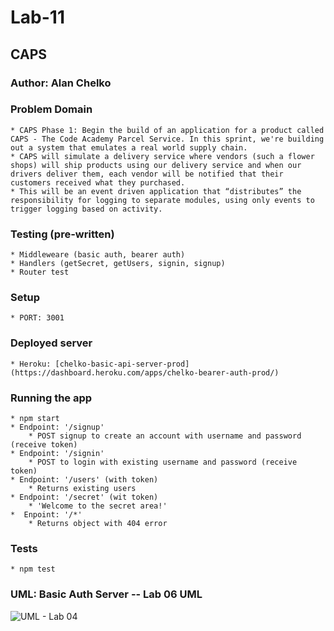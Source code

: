 # Lab-11

## CAPS

### Author: Alan Chelko

### Problem Domain

    * CAPS Phase 1: Begin the build of an application for a product called CAPS - The Code Academy Parcel Service. In this sprint, we're building out a system that emulates a real world supply chain. 
    * CAPS will simulate a delivery service where vendors (such a flower shops) will ship products using our delivery service and when our drivers deliver them, each vendor will be notified that their customers received what they purchased.
    * This will be an event driven application that “distributes” the responsibility for logging to separate modules, using only events to trigger logging based on activity.

### Testing (pre-written)

    * Middleweare (basic auth, bearer auth)
    * Handlers (getSecret, getUsers, signin, signup)
    * Router test

### Setup

    * PORT: 3001

### Deployed server

    * Heroku: [chelko-basic-api-server-prod](https://dashboard.heroku.com/apps/chelko-bearer-auth-prod/)

### Running the app

    * npm start
    * Endpoint: '/signup'
        * POST signup to create an account with username and password (receive token)
    * Endpoint: '/signin'
        * POST to login with existing username and password (receive token)
    * Endpoint: '/users' (with token)
        * Returns existing users
    * Endpoint: '/secret' (wit token)
        * 'Welcome to the secret area!'
    *  Enpoint: '/*'
        * Returns object with 404 error

### Tests

    * npm test

### UML: Basic Auth Server -- Lab 06 UML

![UML - Lab 04](images/bearer-auth.png)